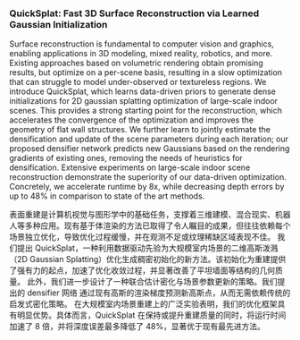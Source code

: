 ### QuickSplat: Fast 3D Surface Reconstruction via Learned Gaussian Initialization

Surface reconstruction is fundamental to computer vision and graphics, enabling applications in 3D modeling, mixed reality, robotics, and more. Existing approaches based on volumetric rendering obtain promising results, but optimize on a per-scene basis, resulting in a slow optimization that can struggle to model under-observed or textureless regions. We introduce QuickSplat, which learns data-driven priors to generate dense initializations for 2D gaussian splatting optimization of large-scale indoor scenes. This provides a strong starting point for the reconstruction, which accelerates the convergence of the optimization and improves the geometry of flat wall structures. We further learn to jointly estimate the densification and update of the scene parameters during each iteration; our proposed densifier network predicts new Gaussians based on the rendering gradients of existing ones, removing the needs of heuristics for densification. Extensive experiments on large-scale indoor scene reconstruction demonstrate the superiority of our data-driven optimization. Concretely, we accelerate runtime by 8x, while decreasing depth errors by up to 48% in comparison to state of the art methods.

表面重建是计算机视觉与图形学中的基础任务，支撑着三维建模、混合现实、机器人等多种应用。现有基于体渲染的方法已取得了令人瞩目的成果，但往往依赖每个场景独立优化，导致优化过程缓慢，并在观测不足或纹理稀缺区域表现不佳。
我们提出 QuickSplat，一种利用数据驱动先验为大规模室内场景的二维高斯泼溅（2D Gaussian Splatting）优化生成稠密初始化的新方法。该初始化为重建提供了强有力的起点，加速了优化收敛过程，并显著改善了平坦墙面等结构的几何质量。
此外，我们进一步设计了一种联合估计密化与场景参数更新的策略。我们提出的 densifier 网络 通过现有高斯的渲染梯度预测新高斯点，从而无需依赖传统的启发式密化策略。
在大规模室内场景重建上的广泛实验表明，我们的优化框架具有明显优势。具体而言，QuickSplat 在保持或提升重建质量的同时，将运行时间加速了 8 倍，并将深度误差最多降低了 48%，显著优于现有最先进方法。
